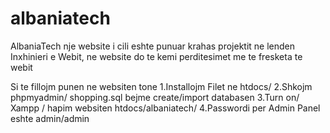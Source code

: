 # albaniatech
AlbaniaTech nje website i cili eshte punuar krahas projektit ne lenden Inxhinieri e Webit, ne website do te kemi perditesimet me te fresketa te webit

Si te fillojm punen ne websiten tone
1.Installojm Filet ne htdocs/
2.Shkojm phpmyadmin/ shopping.sql bejme create/import databasen
3.Turn on/ Xampp / hapim websiten htdocs/albaniatech/ 
4.Passwordi per Admin Panel eshte admin/admin
